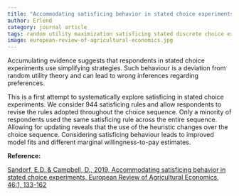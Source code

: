 ```yaml
---
title: "Accommodating satisficing behavior in stated choice experiments"
author: Erlend
category: journal article
tags: random utility maximization satisficing stated discrete choice experiments
image: european-review-of-agricultural-economics.jpg
---
```


Accumulating evidence suggests that respondents in stated choice experiments use simplifying strategies. Such behaviour is a deviation from random utility theory and can lead to wrong inferences regarding preferences.

This is a first attempt to systematically explore satisficing in stated choice experiments. We consider 944 satisficing rules and allow respondents to revise the rules adopted throughout the choice sequence. Only a minority of respondents used the same satisficing rule across the entire sequence. Allowing for updating reveals that the use of the heuristic changes over the choice sequence. Considering satisficing behaviour leads to improved model fits and different marginal willingness-to-pay estimates.

**Reference:**

[Sandorf, E.D. & Campbell, D., 2019, Accommodating satisficing behavior in stated choice experiments, European Review of Agricultural Economics, 46:1, 133-162 ](https://academic.oup.com/erae/article/46/1/133/5056741?guestAccessKey=9541a1af-facd-49a2-a9f9-3fec59854ad6)
